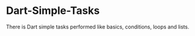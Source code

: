# Dart-Simple-Tasks

There is Dart simple tasks performed like basics, conditions, loops and lists.
